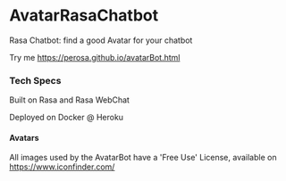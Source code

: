 # AvatarRasaChatbot
Rasa Chatbot: find a good Avatar for your chatbot

Try me https://perosa.github.io/avatarBot.html 

### Tech Specs

Built on Rasa and Rasa WebChat

Deployed on Docker @ Heroku

#### Avatars

All images used by the AvatarBot have a 'Free Use' License, available on https://www.iconfinder.com/


 






